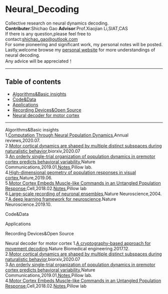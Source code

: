 # Neural_Decoding
Collective research on neural dynamics decoding. <br>
**Contributer**:Shichao Gao **Advisor**:Prof.Xiaojian Li,SIAT,CAS <br>
If there is any question,please feel free to contact:shichao_gao@outlook.com <br>
For some pioneering and significant work, my personal notes will be posted. <br>
Lastly,welcome browse my [personal website](https://www.edwingsc.com/) for more understandings of neural decoding.<br>
Any advice will be appreciated！

*****************
## Table of contents

- [Algorithms&Basic insights](#jump_1)
- [Code&Data](#jump_2)
- [Applications](#jump_3)
- [Recording Devices&Open Source](#jump_4)
- [Neural decoder for motor cortex](#jump_5)

*****************
<span id='jump_1'>Algorithms&Basic insights</span><br>
1.[Computation Through Neural Population Dynamics](https://www.annualreviews.org/doi/pdf/10.1146/annurev-neuro-092619-094115),Annual reviews,2020.07.<br>
2.[Motor cortical dynamics are shaped by multiple distinct subspaces during naturalistic behavior](https://www.biorxiv.org/content/10.1101/2020.07.30.228767v1),biorxiv,2020.07<br>
3.[An orderly single-trial organization of population dynamics in premotor cortex predicts behavioral variability](https://www.nature.com/articles/s41467-018-08141-6),Nature Communications,2019.01,[Notes](https://pillowlab.wordpress.com/2018/10/16/an-orderly-single-trial-organization-of-population-dynamics-in-premotor-cortex-predicts-behavioral-variability/),Pillow lab.<br>
4.[High-dimensional geometry of population responses in visual cortex](https://www.nature.com/articles/s41586-019-1346-5),Nature,2019.06.<br>
5.[Motor Cortex Embeds Muscle-like Commands in an Untangled Population Response](https://www.cell.com/neuron/fulltext/S0896-6273(18)30007-2),Cell,2018.02.[Notes](https://pillowlab.wordpress.com/2018/02/25/motor-cortex-embeds-muscle-like-commands-in-an-untangled-population-response/),Pillow lab<br>
6.[Large-scale recording of neuronal ensembles](https://www.nature.com/articles/nn1233),Nature Neuroscience,2004.<br>
7.[A deep learning framework for neuroscience](https://www.nature.com/articles/s41593-019-0520-2?fbclid=IwAR1CNdBmy-2d67lS5LyfbbMekDAgrX3tqAb3VV2YYAbY7-AvnePYOSlbQbc).Nature Neuroscience.2019.10.<br>

<span id='jump_2'>Code&Data</span>


<span id='jump_3'>Applications</span>

<span id='jump_4'>Recording Devices&Open Source</span>

<span id='jump_5'>Neural decoder for motor cortex</span>
1.[A cryptography-based approach for movement decoding](https://www.nature.com/articles/s41551-017-0169-7).Nature Biomedical engineering.2017.12.<br>
2.[Motor cortical dynamics are shaped by multiple distinct subspaces during naturalistic behavior](https://www.biorxiv.org/content/10.1101/2020.07.30.228767v1),biorxiv,2020.07<br>
3.[An orderly single-trial organization of population dynamics in premotor cortex predicts behavioral variability](https://www.nature.com/articles/s41467-018-08141-6),Nature Communications,2019.01,[Notes](https://pillowlab.wordpress.com/2018/10/16/an-orderly-single-trial-organization-of-population-dynamics-in-premotor-cortex-predicts-behavioral-variability/),Pillow lab.<br>
4.[Motor Cortex Embeds Muscle-like Commands in an Untangled Population Response](https://www.cell.com/neuron/fulltext/S0896-6273(18)30007-2),Cell,2018.02.[Notes](https://pillowlab.wordpress.com/2018/02/25/motor-cortex-embeds-muscle-like-commands-in-an-untangled-population-response/),Pillow lab<br>
